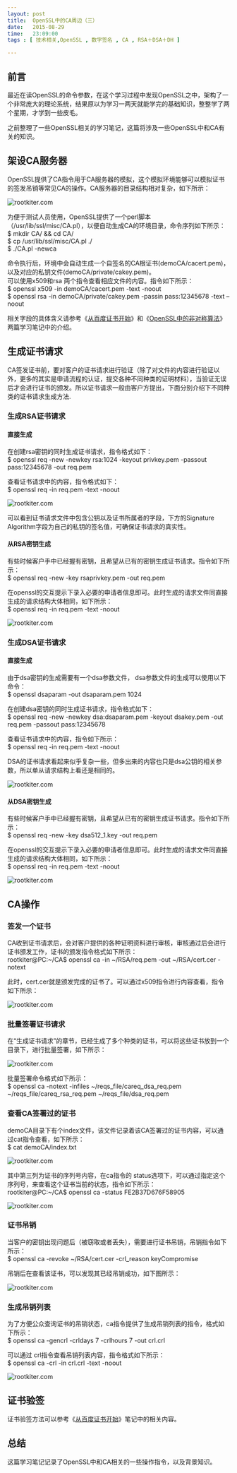 ```yaml
---
layout: post
title:  OpenSSL中的CA周边（三）
date:   2015-08-29
time:   23:09:00
tags : [ 技术相关,OpenSSL , 数字签名 , CA , RSA＋DSA＋DH ]

---
```


## 前言   
最近在读OpenSSL的命令参数，在这个学习过程中发现OpenSSL之中，架构了一个非常庞大的理论系统，结果原以为学习一两天就能学完的基础知识，整整学了两个星期，才学到一些皮毛。

之前整理了一些OpenSSL相关的学习笔记，这篇将涉及一些OpenSSL中和CA有关的知识。  

## 架设CA服务器  

OpenSSL提供了CA指令用于CA服务器的模拟，这个模拟环境能够可以模拟证书的签发吊销等常见CA的操作。CA服务器的目录结构相对复杂，如下所示：

![rootkiter.com](/images/2015_08_30_00_02/1.png) 

为便于测试人员使用，OpenSSL提供了一个perl脚本（/usr/lib/ssl/misc/CA.pl），以便自动生成CA的环境目录，命令序列如下所示：  
<cmd>
$ mkdir CA/ && cd CA/  
$ cp /usr/lib/ssl/misc/CA.pl ./  
$ ./CA.pl -newca  
</cmd>

命令执行后，环境中会自动生成一个自签名的CA根证书(demoCA/cacert.pem)，以及对应的私钥文件(demoCA/private/cakey.pem)。  
可以使用x509和rsa 两个指令查看相应文件的内容。指令如下所示：  
<cmd>
$ openssl x509 -in demoCA/cacert.pem -text -noout  
$ openssl rsa -in demoCA/private/cakey.pem -passin pass:12345678 -text –noout  
</cmd>

相关字段的具体含义请参考《[从百度证书开始](/2015/08/25/从百度证书开始.html)》和《[OpenSSL中的非对称算法](/2015/08/27/OpenSSL中的非对称算法.html)》两篇学习笔记中的介绍。

## 生成证书请求 

CA签发证书前，要对客户的证书请求进行验证（除了对文件的内容进行验证以外，更多的其实是申请流程的认证，提交各种不同种类的证明材料），当验证无误后才会进行证书的颁发。所以证书请求一般由客户方提出，下面分别介绍下不同种类的证书请求生成方法.

### 生成RSA证书请求

#### 直接生成

在创建rsa密钥的同时生成证书请求，指令格式如下：  
<cmd>
$ openssl req -new -newkey rsa:1024 -keyout privkey.pem -passout pass:12345678 -out req.pem
</cmd>

查看证书请求中的内容，指令格式如下：  
<cmd>
$ openssl req -in req.pem -text -noout
</cmd>

![rootkiter.com](/images/2015_08_30_00_02/2.png) 

可以看到证书请求文件中包含公钥以及证书所属者的字段，下方的Signature Algorithm字段为自己的私钥的签名值，可确保证书请求的真实性。

#### 从RSA密钥生成  

有些时候客户手中已经握有密钥，且希望从已有的密钥生成证书请求。指令如下所示：  
<cmd>
$ openssl req -new -key rsaprivkey.pem -out req.pem
</cmd>

在openssl的交互提示下录入必要的申请者信息即可。此时生成的请求文件同直接生成的请求结构大体相同，如下所示：  
<cmd>
$ openssl req -in req.pem -text -noout
</cmd>

![rootkiter.com](/images/2015_08_30_00_02/3.png) 

### 生成DSA证书请求

#### 直接生成

由于dsa密钥的生成需要有一个dsa参数文件， dsa参数文件的生成可以使用以下命令：  
<cmd>
$ openssl dsaparam -out dsaparam.pem 1024
</cmd>

在创建dsa密钥的同时生成证书请求，指令格式如下：  
<cmd>
$ openssl req -new -newkey dsa:dsaparam.pem -keyout dsakey.pem -out req.pem -passout pass:12345678
</cmd>

查看证书请求中的内容，指令如下所示：  
<cmd>
$ openssl req -in req.pem -text -noout
</cmd>

DSA的证书请求看起来似乎复杂一些，但多出来的内容也只是dsa公钥的相关参数，所以单从请求结构上看还是相同的。

![rootkiter.com](/images/2015_08_30_00_02/4.png) 

#### 从DSA密钥生成
有些时候客户手中已经握有密钥，且希望从已有的密钥生成证书请求。指令如下所示：  
<cmd>
$ openssl req -new -key dsa512\_1.key -out req.pem
</cmd>

在openssl的交互提示下录入必要的申请者信息即可。此时生成的请求文件同直接生成的请求结构大体相同，如下所示：  
<cmd>
$ openssl req -in req.pem -text -noout
</cmd>

![rootkiter.com](/images/2015_08_30_00_02/5.png) 

## CA操作

### 签发一个证书

CA收到证书请求后，会对客户提供的各种证明资料进行审核，审核通过后会进行证书颁发工作，证书的颁发指令格式如下所示：  
<cmd>
rootkiter@PC:~/CA$ openssl ca -in ~/RSA/req.pem -out ~/RSA/cert.cer -notext
</cmd>

此时，cert.cer就是颁发完成的证书了。可以通过x509指令进行内容查看，指令如下所示：

![rootkiter.com](/images/2015_08_30_00_02/6.png) 

### 批量签署证书请求
在“生成证书请求”的章节，已经生成了多个种类的证书，可以将这些证书放到一个目录下，进行批量签署，如下所示：

![rootkiter.com](/images/2015_08_30_00_02/7.png) 

批量签署命令格式如下所示：  
<cmd>
$ openssl ca -notext -infiles ~/reqs\_file/careq\_dsa\_req.pem ~/reqs\_file/careq\_rsa\_req.pem ~/reqs\_file/dsa\_req.pem
</cmd>

### 查看CA签署过的证书
demoCA目录下有个index文件，该文件记录着该CA签署过的证书内容，可以通过cat指令查看，如下所示：   
<cmd>
$ cat demoCA/index.txt
</cmd>

![rootkiter.com](/images/2015_08_30_00_02/8.png) 

其中第三列为证书的序列号内容，在ca指令的 status选项下，可以通过指定这个序列号，来查看这个证书当前的状态，指令如下所示：  
<cmd>
rootkiter@PC:~/CA$ openssl ca -status FE2B37D676F58905
</cmd>

![rootkiter.com](/images/2015_08_30_00_02/9.png) 

### 证书吊销
当客户的密钥出现问题后（被窃取或者丢失），需要进行证书吊销，吊销指令如下所示：  
<cmd>
$ openssl ca -revoke ~/RSA/cert.cer -crl\_reason keyCompromise
</cmd>

吊销后在查看该证书，可以发现其已经吊销成功，如下图所示：  

![rootkiter.com](/images/2015_08_30_00_02/10.png) 

### 生成吊销列表

为了方便公众查询证书的吊销状态，ca指令提供了生成吊销列表的指令，格式如下所示：  
<cmd>
$ openssl ca -gencrl -crldays 7 -crlhours 7 -out crl.crl
</cmd>

可以通过 crl指令查看吊销列表内容，指令格式如下所示：  
<cmd>
$ openssl ca -crl -in crl.crl -text -noout
</cmd>

![rootkiter.com](/images/2015_08_30_00_02/11.png) 

## 证书验签
证书验签方法可以参考《[从百度证书开始](/2015/08/25/从百度证书开始.html)》笔记中的相关内容。

## 总结  
这篇学习笔记记录了OpenSSL中和CA相关的一些操作指令，以及背景知识。


